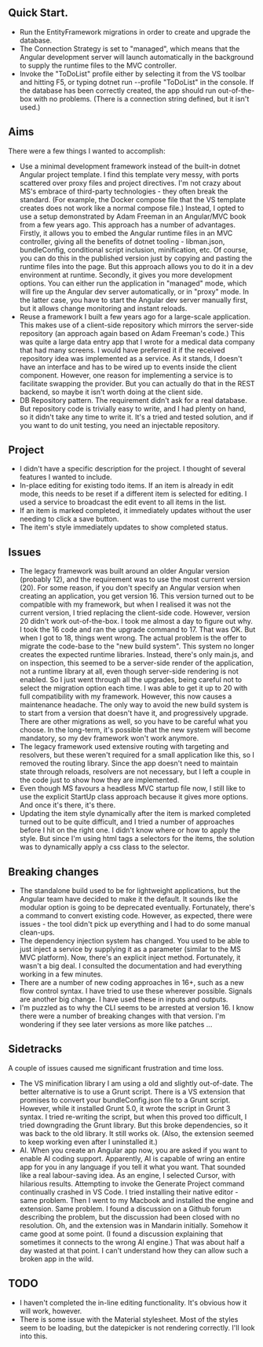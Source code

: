 ## Quick Start.

- Run the EntityFramework migrations in order to create and upgrade the database.
- The Connection Strategy is set to "managed", which means that the Angular development server will launch automatically in the background to supply the runtime files to the MVC controller.
- Invoke the "ToDoList" profile either by selecting it from the VS toolbar and hitting F5, or typing dotnet run --profile "ToDoList" in the console. If the database has been correctly created, the app should run out-of-the-box with no problems. (There is a connection string defined, but it isn't used.)

## Aims

There were a few things I wanted to accomplish:

- Use a minimal development framework instead of the built-in dotnet Angular project template. I find this template very messy, with ports scattered over proxy files and project directives. I'm not crazy about MS's embrace of third-party technologies - they often break the standard. (For example, the Docker compose file that the VS template creates does not work like a normal compose file.)
  Instead, I opted to use a setup demonstrated by Adam Freeman in an Angular/MVC book from a few years ago. This approach has a number of advantages. Firstly, it allows you to embed the Angular runtime files in an MVC controller, giving all the benefits of dotnet tooling - libman.json, bundleConfig, conditional script inclusion, minification, etc. Of course, you can do this in the published version just by copying and pasting the runtime files into the page. But this approach allows you to do it in a dev environment at runtime. Secondly, it gives you more development options. You can either run the application in "managed" mode, which will fire up the Angular dev server automatically, or in "proxy" mode. In the latter case, you have to start the Angular dev server manually first, but it allows change monitoring and instant reloads.
- Reuse a framework I built a few years ago for a large-scale application. This makes use of a client-side repository which mirrors the server-side repository (an approach again based on Adam Freeman's code.) This was quite a large data entry app that I wrote for a medical data company that had many screens. I would have preferred it if the received repository idea was implemented as a service. As it stands, I doesn't have an interface and has to be wired up to events inside the client component. However, one reason for implementing a service is to facilitate swapping the provider. But you can actually do that in the REST backend, so maybe it isn't worth doing at the client side.
- DB Repository pattern. The requirement didn't ask for a real database. But repository code is trivially easy to write, and I had plenty on hand, so it didn't take any time to write it. It's a tried and tested solution, and if you want to do unit testing, you need an injectable repository.

## Project

- I didn't have a specific description for the project. I thought of several features I wanted to include.
- In-place editing for existing todo items. If an item is already in edit mode, this needs to be reset if a different item is selected for editing. I used a service to broadcast the edit event to all items in the list.
- If an item is marked completed, it immediately updates without the user needing to click a save button.
- The item's style immediately updates to show completed status.

## Issues

- The legacy framework was built around an older Angular version (probably 12), and the requirement was to use the most current version (20). For some reason, if you don't specify an Angular version when creating an application, you get version 16. This version turned out to be compatible with my framework, but when I realised it was not the current version, I tried replacing the client-side code. However, version 20 didn't work out-of-the-box. I took me almost a day to figure out why. I took the 16 code and ran the upgrade command to 17. That was OK. But when I got to 18, things went wrong. The actual problem is the offer to migrate the code-base to the "new build system". This system no longer creates the expected runtime libraries. Instead, there's only main.js, and on inspection, this seemed to be a server-side render of the application, not a runtime library at all, even though server-side rendering is not enabled. So I just went through all the upgrades, being careful not to select the migration option each time. I was able to get it up to 20 with full compatibility with my framework. However, this now causes a maintenance headache. The only way to avoid the new build system is to start from a version that doesn't have it, and progressively upgrade. There are other migrations as well, so you have to be careful what you choose. In the long-term, it's possible that the new system will become mandatory, so my dev framework won't work anymore.
- The legacy framework used extensive routing with targeting and resolvers, but these weren't required for a small application like this, so I removed the routing library. Since the app doesn't need to maintain state through reloads, resolvers are not necessary, but I left a couple in the code just to show how they are implemented.
- Even though MS favours a headless MVC startup file now, I still like to use the explicit StartUp class approach because it gives more options. And once it's there, it's there.
- Updating the item style dynamically after the item is marked completed turned out to be quite difficult, and I tried a number of approaches before I hit on the right one. I didn't know where or how to apply the style. But since I'm using html tags a selectors for the items, the solution was to dynamically apply a css class to the selector.

## Breaking changes

- The standalone build used to be for lightweight applications, but the Angular team have decided to make it the default. It sounds like the modular option is going to be deprecated eventually. Fortunately, there's a command to convert existing code. However, as expected, there were issues - the tool didn't pick up everything and I had to do some manual clean-ups.
- The dependency injection system has changed. You used to be able to just inject a service by supplying it as a parameter (similar to the MS MVC platform). Now, there's an explicit inject method. Fortunately, it wasn't a big deal. I consulted the documentation and had everything working in a few minutes.
- There are a number of new coding approaches in 16+, such as a new flow control syntax. I have tried to use these wherever possible. Signals are another big change. I have used these in inputs and outputs.
- I'm puzzled as to why the CLI seems to be arrested at version 16. I know there were a number of breaking changes with that version. I'm wondering if they see later versions as more like patches ...

## Sidetracks

A couple of issues caused me significant frustration and time loss.

- The VS minification library I am using a old and slightly out-of-date. The better alternative is to use a Grunt script. There is a VS extension that promises to convert your bundleConfig.json file to a Grunt script. However, while it installed Grunt 5.0, it wrote the script in Grunt 3 syntax. I tried re-writing the script, but when this proved too difficult, I tried downgrading the Grunt library. But this broke dependencies, so it was back to the old library. It still works ok. (Also, the extension seemed to keep working even after I uninstalled it.)
- AI. When you create an Angular app now, you are asked if you want to enable AI coding support. Apparently, AI is capable of wring an entire app for you in any language if you tell it what you want. That sounded like a real labour-saving idea. As an engine, I selected Cursor, with hilarious results. Attempting to invoke the Generate Project command continually crashed in VS Code. I tried installing their native editor - same problem. Then I went to my Macbook and installed the engine and extension. Same problem. I found a discussion on a Github forum describing the problem, but the discussion had been closed with no resolution. Oh, and the extension was in Mandarin initially. Somehow it came good at some point. (I found a discussion explaining that sometimes it connects to the wrong AI engine.) That was about half a day wasted at that point. I can't understand how they can allow such a broken app in the wild.

## TODO

- I haven't completed the in-line editing functionality. It's obvious how it will work, however.
- There is some issue with the Material stylesheet. Most of the styles seem to be loading, but the datepicker is not rendering correctly. I'll look into this.
